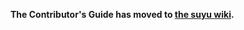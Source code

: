 <!--
SPDX-FileCopyrightText: 2023 suyu Emulator Project
SPDX-License-Identifier: GPL-2.0-or-later

Modified by AMA25 on 3/5/24
-->

**The Contributor's Guide has moved to [the suyu wiki](https://gitlab.com/suyu2/suyu/-/wikis/home).**
